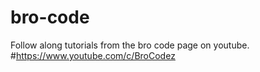 # bro-code
Follow along tutorials from the bro code page on youtube. #https://www.youtube.com/c/BroCodez
